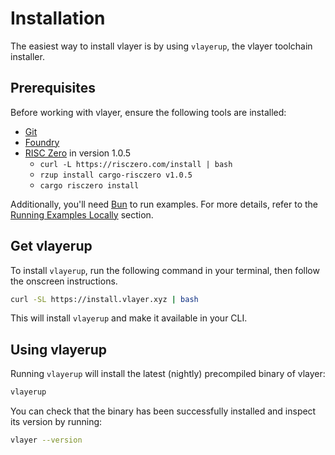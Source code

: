 # Installation
The easiest way to install vlayer is by using `vlayerup`, the vlayer toolchain installer.

## Prerequisites
Before working with vlayer, ensure the following tools are installed:
- [Git](https://git-scm.com/downloads)
- [Foundry](https://book.getfoundry.sh/getting-started/installation)
- [RISC Zero](https://dev.risczero.com/api/zkvm/install) in version 1.0.5
  - `curl -L https://risczero.com/install | bash`
  - `rzup install cargo-risczero v1.0.5`
  - `cargo risczero install`


Additionally, you'll need [Bun](https://bun.sh/) to run examples. For more details, refer to the [Running Examples Locally](/getting-started/first-steps.html#running-examples-locally) section.

## Get vlayerup

To install `vlayerup`, run the following command in your terminal, then follow the onscreen instructions.
```sh
curl -SL https://install.vlayer.xyz | bash
```

This will install `vlayerup` and make it available in your CLI.

## Using vlayerup
Running `vlayerup` will install the latest (nightly) precompiled binary of vlayer:
```sh
vlayerup
```

You can check that the binary has been successfully installed and inspect its version by running:

```sh
vlayer --version
```
